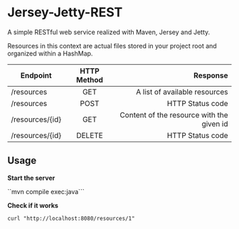 # Jersey-Jetty-REST

A simple RESTful web service realized with Maven, Jersey and Jetty.

Resources in this context are actual files stored in your project root and organized within a HashMap.

| Endpoint      | HTTP Method   | Response  |
| ------------- |:-------------:| -----:|
| /resources    | GET           | A list of available resources |
| /resources    | POST          | HTTP Status code |
| /resources/{id} | GET         | Content of the resource with the given id |
| /resources/{id} | DELETE      | HTTP Status code |

## Usage

**Start the server**

``mvn compile exec:java```

**Check if it works**

```curl "http://localhost:8080/resources/1"```

